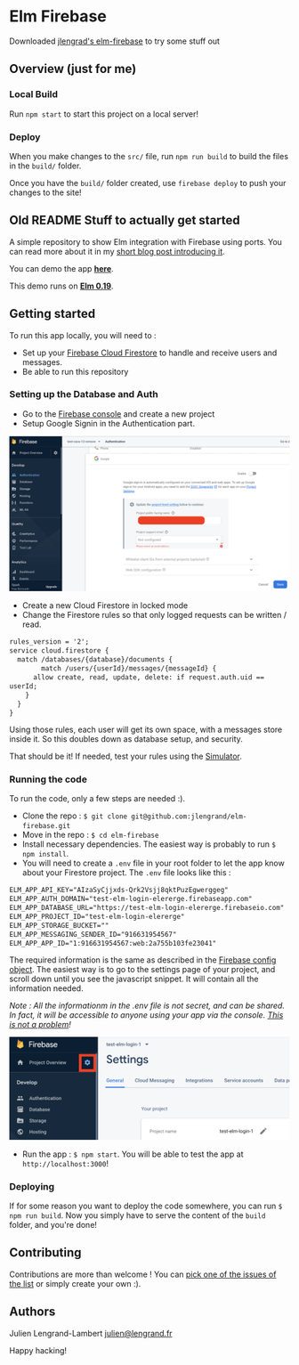 # Elm Firebase

Downloaded [jlengrad's elm-firebase](https://github.com/jlengrand/elm-firebase) to try some stuff out

## Overview (just for me)

### Local Build

Run `npm start` to start this project on a local server!

### Deploy

When you make changes to the `src/` file, run `npm run build` to build the files in the `build/` folder. 

Once you have the `build/` folder created, use `firebase deploy` to push your changes to the site!


## Old README Stuff to actually get started

A simple repository to show Elm integration with Firebase using ports. You can read more about it in my [short blog post introducing it](https://lengrand.fr/using-firebase-in-elm/).

You can demo the app **[here](https://elm-firebase.netlify.com/)**.

This demo runs on **[Elm 0.19](https://elm-lang.org)**.

## Getting started

To run this app locally, you will need to :

- Set up your [Firebase Cloud Firestore](https://firebase.google.com/docs/firestore) to handle and receive users and messages.
- Be able to run this repository

### Setting up the Database and Auth

- Go to the [Firebase console](https://console.firebase.google.com/?pli=1) and create a new project
- Setup Google Signin in the Authentication part.

![How to setup Google Sign-In](images/auth-setup.png)

- Create a new Cloud Firestore in locked mode
- Change the Firestore rules so that only logged requests can be written / read.

```
rules_version = '2';
service cloud.firestore {
  match /databases/{database}/documents {
		match /users/{userId}/messages/{messageId} {
      allow create, read, update, delete: if request.auth.uid == userId;
    }
  }
}
```

Using those rules, each user will get its own space, with a messages store inside it. So this doubles down as database setup, and security.

That should be it! If needed, test your rules using the [Simulator](https://firebase.google.com/docs/firestore/security/get-started#testing_rules).

### Running the code

To run the code, only a few steps are needed :).

- Clone the repo : `$ git clone git@github.com:jlengrand/elm-firebase.git`
- Move in the repo : `$ cd elm-firebase`
- Install necessary dependencies. The easiest way is probably to run `$ npm install`.
- You will need to create a `.env` file in your root folder to let the app know about your Firestore project. The `.env` file looks like this :

```
ELM_APP_API_KEY="AIzaSyCjjxds-Qrk2Vsjj8qktPuzEgwerggeg"
ELM_APP_AUTH_DOMAIN="test-elm-login-elererge.firebaseapp.com"
ELM_APP_DATABASE_URL="https://test-elm-login-elererge.firebaseio.com"
ELM_APP_PROJECT_ID="test-elm-login-elererge"
ELM_APP_STORAGE_BUCKET=""
ELM_APP_MESSAGING_SENDER_ID="916631954567"
ELM_APP_APP_ID="1:916631954567:web:2a755b103fe23041"
```

The required information is the same as described in the [Firebase config object](https://firebase.google.com/docs/web/setup#config-object).
The easiest way is to go to the settings page of your project, and scroll down until you see the javascript snippet. It will contain all the information needed.

_Note : All the informationm in the .env file is not secret, and can be shared. In fact, it will be accessible to anyone using your app via the console. [This is not a problem](https://stackoverflow.com/questions/37482366/is-it-safe-to-expose-firebase-apikey-to-the-public)!_

![Settings page of Firebase project](images/settings.png)

- Run the app : `$ npm start`. You will be able to test the app at `http://localhost:3000`!

### Deploying

If for some reason you want to deploy the code somewhere, you can run `$ npm run build`. Now you simply have to serve the content of the `build` folder, and you're done!

## Contributing

Contributions are more than welcome ! You can [pick one of the issues of the list](https://github.com/jlengrand/elm-firebase/issues) or simply create your own :).

## Authors

Julien Lengrand-Lambert <julien@lengrand.fr>

Happy hacking!
